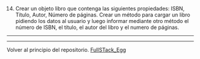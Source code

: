 14) Crear un objeto libro que contenga las siguientes propiedades: ISBN, Título, Autor,
Número de páginas. Crear un método para cargar un libro pidiendo los datos al usuario
y luego informar mediante otro método el número de ISBN, el título, el autor del libro y el
numero de páginas.

---
---

Volver al principio del repositorio. [FullSTack_Egg](https://github.com/megagringa/FullStack_Egg_Curso)